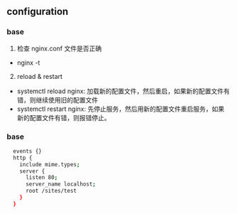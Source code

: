## configuration

### base
1. 检查 nginx.conf 文件是否正确
  * nginx -t
2. reload & restart
  * systemctl reload nginx: 加载新的配置文件，然后重启，如果新的配置文件有错，则继续使用旧的配置文件
  * systemctl restart nginx: 先停止服务，然后用新的配置文件重启服务，如果新的配置文件有错，则报错停止。

### base
```bash
  events {}
  http {
    include mime.types;
    server {
      listen 80;
      server_name localhost;
      root /sites/test
    }
  }
```
